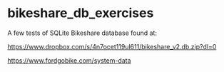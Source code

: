 # bikeshare_db_exercises
A few tests of SQLite
Bikeshare database found at:

https://www.dropbox.com/s/4n7ocet119ul611/bikeshare_v2.db.zip?dl=0

https://www.fordgobike.com/system-data
